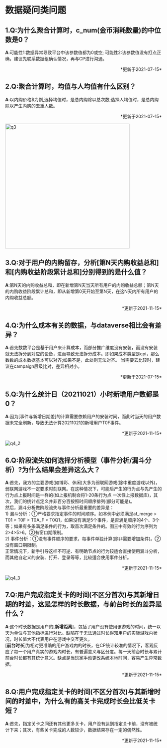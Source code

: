 # 数据疑问类问题


## **1.Q:为什么聚合计算时，c_num(金币消耗数量)的中位数是0？**
**A**:可能性1:数据异常导致平台中该参数值都为0或空;    可能性2:该参数值没有打点正确，建议先联系数据组确认情况，再与CP进行沟通。
<p align="right">*更新于2021-07-15*</p>

## **2.Q:聚合计算时，均值与人均值有什么区别？**
**A**:以内购价格$为例,选择均值时，是总内购除以总次数;选择人均值时，是总内购除以产生内购的去重人数。
<p align="right">*更新于2021-07-15*</p>
<img src="http://doc.gamehaus.com/uploads/202105/60a372beb77d4_60a372be.jpg" alt="q3" width=400 heigh=300 class="img">

## **3.Q:对于用户的内购留存，分析[第N天内购收益总和]和[内购收益阶段累计总和]分别得到的是什么值？**
**A**:第N天的内购收益总和，即在新增第N天当天所有用户的内购收益总额；第N天的内购收益阶段累计总和，即从新增第0天开始至第N天，在这N天内所有用户的内购收益总额。
<p align="right">*更新于2021-11-15*</p>

## **4.Q:为什么成本有关的数据，与dataverse相比会有差异？**
**A**:首先数数平台是基于用户来计算成本，而部分推广维度没有安装，而没有安装就无法拆分到对应的设备，进而导致无法拆分成本。即如果成本类型是cpi，那么数数的成本数据基本可以对齐;如果不是，此处则无法对齐。
当需要去比较时，建议在campaign层级比对，差异相对小。
<p align="right">*更新于2021-07-15*</p>

## **5.Q:为什么统计日（20211021）小时新增用户数都是0？**
**A**:因为[事件与新增日期差]的计算需要依赖用户的安装时间，而此时当天的用户数据未完全刷新，导致无法计算20211021的新增用户T0F事件。
<p align="right">*更新于2021-11-15*</p>
<img src="http://doc.gamehaus.com/uploads/202111/6191c571eba69_6191c571.png" alt="q4_2" class="img">

## **6.Q:阶段流失如何选择分析模型（事件分析/漏斗分析）?为什么结果会差异这么大？**
**A**:首先，我方的主要游戏(如博彩、休闲)大多为弱联网游戏(除中重度游戏以外)，弱联网游戏不一定要求时刻联网。在这种情况下，可能后产生的行为点与先产生的行为点上报时间是一样的(如上报机制会将1-20条行为点 一次性上报数据库)，其次，我们的统计点定义并非百分百按照时间顺序排列(部分可能是)。
<br>然后，漏斗分析做阶段流失与事件分析最重要的差异是：
<br>1) 漏斗分析：①严格要求指定事件的时间顺序。如本例中必须满足af_merge > T01 > T0F > T0A_F > T0Q1，如果没有满足5个事件，是否满足顺序的4个、3个等；如果有多条满足条件的行为，取首次满足条件的。图三中有效的行为序列为2>4>5>6。②有窗口期限制。
<br>2) 事件分析：①没有事件顺序的要求，每事件单独计算(除非需要增加条件)。②没有窗口期限制。
<br>正常情况下，新手引导这样不可逆、有明确节点的行为较适合直接使用漏斗分析，而其他自定义的安装、打开、登录等等，比较适合使用事件分析。
<p align="right">*更新于2021-11-15*</p>
<img src="http://doc.gamehaus.com/uploads/202111/6191c583eb381_6191c583.png" alt="q4_3" class="img">

## **7.Q:用户完成指定关卡的时间(不区分首次)与其新增日期的时差，这是怎样的时长数据，与前台时长的差异是什么？**
**A**:这个时长数据是用户的[**新增距离**]，包括了用户没有使用该游戏的时间，统一以天为单位与其他指标进行对比。缺陷在于无法通过时长得知用户的实际游戏内状况，时长值大不代表用户在游戏中交互更久。
<br>[**前台时长**]为相对更准确的用户游戏内的时长，在CP统计较准的情况下，客观反应了每一个用户真实的游戏内时长，有普遍意义与区分度。每一天前台时长与累计前台时长都有其统计意义。缺点是当玩家手动更改系统本地时间，容易产生异常数据。
<p align="right">*更新于2021-11-15*</p>

## **8.Q:用户完成指定关卡的时间(不区分首次)与其新增时间的时差中，为什么有的高关卡完成时长会比低关卡短？**
**A**:首先，指定关卡之间还有其他更多关卡，用户没有达到指定关卡前，没有被统计下来；其次，有些关卡完成的人数较少，数据结果存在一定的偶然性。
<p align="right">*更新于2021-11-15*</p>
<div class="imgPreview">
    <img src="#" alt="" id="imgPreview">
</div>